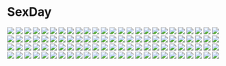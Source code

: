 # SexDay
![](https://konachan.com/jpeg/2757b8ef81d295ac8fab0d44f17c9947/Konachan.com%20-%20150666%20cameltoe%20chuunibyou_demo_koi_ga_shitai%21%20gradient%20noumin%20panties%20school_uniform%20skirt%20takanashi_rikka%20thighhighs%20umbrella%20underwear%20upskirt.jpg)
![](https://konachan.com/jpeg/adebf999549a053e8a8a1dab4bdf142e/Konachan.com%20-%20146162%20all_male%20armor%20game_cg%20g_yuusuke%20kajiri_kamui_kagura%20male%20red_eyes%20red_hair%20weapon.jpg)
![](https://konachan.com/jpeg/993c74e7000a019bf22ff005dd121060/Konachan.com%20-%20305288%20bikini%20blush%20fate_grand_order%20fate_%28series%29%20green_eyes%20green_hair%20horns%20japanese_clothes%20long_hair%20maosame%20navel%20shade%20swimsuit.jpg)
![](https://konachan.com/image/59b2685a7ea199094f6fffe2225ecc28/Konachan.com%20-%2094966%20car%20hatsune_miku%20madoka_%28spec.0%29%20vocaloid.jpg)
![](https://konachan.com/image/a32f74a0bc2330ce5c6f5b9d5b15285c/Konachan.com%20-%20115401%20dusk_dawn%20mononobe_no_futo%20soga_no_tojiko%20touhou%20toyosatomimi_no_miko.jpg)
![](https://konachan.com/image/ccf22416b75ce8089afe5d35ce3c955e/Konachan.com%20-%2094347%20blonde_hair%20blood%20gloves%20gun%20hat%20hwansang%20mahou_shoujo_madoka_magica%20skirt%20tomoe_mami%20weapon%20yellow_eyes.jpg)
![](https://konachan.com/image/832d55eccf06e15ba7d9f2db1a9efcb3/Konachan.com%20-%20106366%20fire%20fujiwara_no_mokou%20touhou.jpg)
![](https://konachan.com/jpeg/888aab8ac90e3ef3f69f21cad049acbf/Konachan.com%20-%208825%20japanese_clothes%20lucky_star%20takara_miyuki%20yukata.jpg)
![](https://konachan.com/image/857dc4dfc411e4ae62347ce4180b980d/Konachan.com%20-%2048424%20fruits_basket%20honda_tohru.jpg)
![](https://konachan.com/jpeg/0b5f34c2ea263514272e46e9aefe3bbb/Konachan.com%20-%2082793%20kikuchi_seiji%20open_shirt%20tagme.jpg)
![](https://konachan.com/jpeg/e4b288208f82df4cedf1fbd58217ea97/Konachan.com%20-%20284831%206u_%28eternal_land%29%20bikini%20blush%20breasts%20hat%20long_hair%20navel%20original%20pink_hair%20shirt_lift%20swimsuit%20third-party_edit%20twintails%20wet%20white%20yellow_eyes.jpg)
![](https://konachan.com/image/29e5ae2e45e755e9a4d6ad7801f5509d/Konachan.com%20-%2022748%20iwakura_lain%20serial_experiments_lain.jpg)
![](https://konachan.com/image/bf3aea550f76a941f7fdedf5e659aed3/Konachan.com%20-%20152791%20christmas%20hatsune_miku%20jpeg_artifacts%20kagamine_rin%20megurine_luka%20project_diva%20vocaloid.jpg)
![](https://konachan.com/image/36f8a7e90d878c15feeefcb808d45ae9/Konachan.com%20-%2032037%20armor%20artoria_pendragon_%28all%29%20blonde_hair%20fate_%28series%29%20fate_stay_night%20saber%20short_hair%20sword%20weapon.jpg)
![](https://konachan.com/image/c7328d24c27340735bd105d8734cc9b3/Konachan.com%20-%20121342%202girls%20hoshii_miki%20idolmaster%20jenifaa._yamada%20kisaragi_chihaya.jpg)
![](https://konachan.com/image/9ababe3e1b3d4e26d0ed27074e8d5d9b/Konachan.com%20-%20117439%20ass%20brown_hair%20eyepatch%20fukai_ryousuke%20gray_hair%20magic%20original%20pixiv_fantasia%20pointed_ears%20short_hair%20staff%20sword%20thighhighs%20weapon.jpg)
![](https://konachan.com/jpeg/87dfd1dfdde2192f4bcba44019ca2b50/Konachan.com%20-%20262460%20all_male%20animal%20blonde_hair%20epona%20fire%20forest%20gloves%20grass%20heavymetalhanzo%20horse%20link_%28zelda%29%20male%20pointed_ears%20ponytail%20robot%20signed%20tree%20watermark.jpg)
![](https://konachan.com/image/5cce16fcc2f42387e6897280a6c44b75/Konachan.com%20-%20117682%20amane_suzuha%20faris_nyannyan%20hashida_itaru%20kiryuu_moeka%20makise_kurisu%20okabe_rintarou%20shiina_mayuri%20steins%3Bgate%20urushibara_ruka.jpg)
![](https://konachan.com/image/d1cf5f03fbdabbd7cbd7b54a396bde68/Konachan.com%20-%207050%20gagraphic%20hat%20logo%20snow%20sword%20usatsuka_eiji%20watermark%20weapon.jpg)
![](https://konachan.com/image/ffe5a8c447d68f4e3b43ff9375a2d5db/Konachan.com%20-%2012297%20tagme.jpg)
![](https://konachan.com/image/3f8b173c502f46beec0d6766b0eba774/Konachan.com%20-%2079124%20angel_beats%21%20fish_saito%20fujimaki%20group%20hisako%20irie_miyuki%20matsushita%20nakamura_yuri%20naoi_ayato%20noda%20ooyama%20shiina%20takamatsu%20takeyama%20tk%20yusa.jpg)
![](https://konachan.com/jpeg/0e96265bd47d5ff6cbfdfa35e3cd250e/Konachan.com%20-%20235214%20ass%20blush%20bow%20braids%20cape%20chain%20choker%20fate_%28series%29%20long_hair%20medusa_%28lily%29%20navel%20no_bra%20nopan%20purple_eyes%20purple_hair%20rider%20thighhighs.jpg)
![](https://konachan.com/image/7ed484d85bdbf38f8b70df7ec0e3a1f0/Konachan.com%20-%2026339%20flcl%20kitsurubami.jpg)
![](https://konachan.com/jpeg/ae08521ad83f53b9dfd7269f3b9aa12d/Konachan.com%20-%20242222%20blindfold%20breasts%20carchet%20choker%20cleavage%20drink%20gloves%20gray_hair%20headband%20male%20necklace%20nier%20nier%3A_automata%20robot%20short_hair%20waifu2x.jpg)
![](https://konachan.com/jpeg/4e7ce11497de4ca557153b39c4231dd3/Konachan.com%20-%20136910%20anus%20ass%20ass_grab%20clochette%20game_cg%20long_hair%20oshiki_hitoshi%20panties%20pussy%20school_uniform%20striped_panties%20uncensored%20underwear%20usami_saori.jpg)
![](https://konachan.com/jpeg/3d0944c5d8fa1c35c4cf4235fe8b0894/Konachan.com%20-%20236408%20blush%20long_hair%20new_game%21%20purple_eyes%20purple_hair%20ribbons%20ryuu32%20suzukaze_aoba%20third-party_edit%20twintails%20valentine.jpg)
![](https://konachan.com/image/c0962b2896c961fd36d39107186b5bd3/Konachan.com%20-%20272338%20capriccio%20shinjou_akane%20ssss.gridman%20third-party_edit.jpg)
![](https://konachan.com/image/768c85441a789e087c4b0c6fb6aff759/Konachan.com%20-%2072590%20asato%20konoe%20lamento_beyond_the_void%20rai.jpg)
![](https://konachan.com/image/3f2547fd838c737ee610ece47f111409/Konachan.com%20-%2092044%20takagi_%28tansuke%29%20tansuke.jpg)
![](https://konachan.com/image/f68d601e6ce8d2fac145c4d6b4225985/Konachan.com%20-%20194594%20blue_eyes%20blue_hair%20building%20city%20clouds%20dress%20hatsune_miku%20long_hair%20twintails%20vocaloid%20xiaoshou_xiansheng.jpg)
![](https://konachan.com/image/b061b631defe8c951ab6943eebd31601/Konachan.com%20-%20171172%20animal_ears%20apple%20blue_hair%20blush%20boots%20brown_hair%20cape%20fang%20food%20fruit%20mermaid%20miwol%20red_eyes%20red_hair%20sekibanki%20skirt%20tail%20touhou%20wolfgirl.jpg)
![](https://konachan.com/image/f2aa759819641bd5ed9f9e7c59ac3889/Konachan.com%20-%20194679%20animal%20bird%20cosplay%20final_fantasy%20horns%20jpeg_artifacts%20shiomi%20sword%20tagme%20translation_request%20weapon.jpg)
![](https://konachan.com/jpeg/0a7d36052eab0a8a351fd845493f8633/Konachan.com%20-%20229948%20aliasing%20bandage%20black_hair%20brown_eyes%20clouds%20cross%20fire%20flowers%20headdress%20leaves%20long_hair%20makadamixa%20necklace%20night%20original%20signed%20sky%20water.jpg)
![](https://konachan.com/image/0c987a60bb460a35a390492b2e16ecb2/Konachan.com%20-%2065515%20blonde_hair%20blush%20original%20pink%20pink_eyes%20red_eyes%20skirt%20thighhighs%20usotsukiya.jpg)
![](https://konachan.com/image/f60c480909532a87f47b735cd3e16499/Konachan.com%20-%2020272%20haibane_renmei.jpg)
![](https://konachan.com/image/185afc3093fc0c1814a4ffeafecb31cf/Konachan.com%20-%20128288%20armor%20super_robot_wars%20sword%20tagme%20weapon.jpg)
![](https://konachan.com/jpeg/83e942d060d89502716308f920e7cf24/Konachan.com%20-%20282158%20animal%20cropped%20food%20lilac_%28pfeasy%29%20nobody%20original%20rabbit%20waifu2x.jpg)
![](https://konachan.com/image/44d3615dcd5687d59984a16dc1720292/Konachan.com%20-%2063996%20favorite%20game_cg%20hoshizora_no_memoria%20tagme.jpg)
![](https://konachan.com/image/ff0ee9b4998cf7ce291d783075e9c79e/Konachan.com%20-%20163099%20animated%20arvalis%20groudon%20larvesta%20magby%20magcargo%20magmar%20pokemon%20realistic%20silhouette%20slugma%20torkoal%20watermark.gif)
![](https://konachan.com/image/fad7f4e1530d5b41b476e1b8bde225d7/Konachan.com%20-%20111662%20black_eyes%20black_hair%20braids%20breasts%20brown_hair%20fukudahda%20nipples%20panties%20red_eyes%20red_hair%20soushisouai_note%20topless%20underwear%20yellow_eyes.jpg)
![](https://konachan.com/image/b5289c4e110a84da5fceb0e5538c9e92/Konachan.com%20-%2038408%20animal_ears%20blue_eyes%20blush%20catgirl%20collar%20elbow_gloves%20fang%20gloves%20green_eyes%20green_hair%20tagme%20tail%20thighhighs.jpg)
![](https://konachan.com/jpeg/b95c3b8bb780af7e54e97ebbfcbdea88/Konachan.com%20-%20123948%20ball%20beach%20bikini%20blue_eyes%20blush%20issachar%20original%20red_hair%20swimsuit%20twintails.jpg)
![](https://konachan.com/image/d8f38dbadfacd886a081a42721c158db/Konachan.com%20-%20143419%20all_male%20blood%20close%20gray_hair%20hidan%20male%20naruto%20red_eyes%20short_hair%20vector.jpg)
![](https://konachan.com/image/f7d782b9741be7163e2a356a0d897f20/Konachan.com%20-%2035869%20muv-luv%20tagme.jpg)
![](https://konachan.com/image/ff1803492952a878a7b192960f0e4050/Konachan.com%20-%20227663%202girls%20animal_ears%20ano_hito%20bunny_ears%20bunnygirl%20original.jpg)
![](https://konachan.com/image/19c572cad9d92ea1443b312f9ffcd4c5/Konachan.com%20-%2062839%20blonde_hair%20brown_eyes%20brown_hair%20hakurei_reimu%20hat%20japanese_clothes%20kirisame_marisa%20miko%20sky%20touhou%20witch%20yellow_eyes.jpg)
![](https://konachan.com/jpeg/4cfdbf9543f1816d35a1108c7f8c3633/Konachan.com%20-%2096990%20blue%20panties%20underwear.jpg)
![](https://konachan.com/jpeg/b373785df02aca4584ed267a078ee2fb/Konachan.com%20-%20170803%202girls%20ass%20ass_grab%20bike_shorts%20blush%20breasts%20brown_hair%20cube%20long_hair%20nipples%20open_shirt%20orange_hair%20pantyhose%20purple_eyes%20shorts%20tie%20wink.jpg)
![](https://konachan.com/image/6a093160d68d92243ad2f6288d929c2a/Konachan.com%20-%20108120%20animal_ears%20breasts%20cleavage%20dog_days%20leonmitchelli_galette_des_rois%20nude%20tail%20ueyama_michirou%20white%20yellow_eyes.jpg)
![](https://konachan.com/jpeg/c72411a7839bd70b749d13c7cbdf1e7e/Konachan.com%20-%20291233%20anthropomorphism%20azur_lane%20breasts%20close%20cum%20formidable_%28azur_lane%29%20paizuri%20penis%20wenzheng147.jpg)
![](https://konachan.com/image/c164f36c0e7414b007bd1077dc608407/Konachan.com%20-%2025492%20animal_ears%20catgirl%20guu%20jungle_wa_itsumo_hale_nochi_guu%20vector.jpg)
![](https://konachan.com/image/a106264d76060fc734ed848504814acb/Konachan.com%20-%20142805%20beach%20blue_eyes%20bow%20breasts%20headband%20katana%20ke-ta%20myon%20navel%20nipples%20nude%20short_hair%20sword%20touhou%20uncensored%20water%20weapon%20wet%20white_hair.jpg)
![](https://konachan.com/image/2d1739a99b4b7f93c84c7aa741112638/Konachan.com%20-%2083870%20baka_to_test_to_shoukanjuu%20bra%20godees%20kirishima_shouko%20monochrome%20underwear.jpg)
![](https://konachan.com/image/36370a384a9f2de47dfc6521302df804/Konachan.com%20-%20205243%20aqua_eyes%20aqua_hair%20boots%20hatsune_miku%20kouta.%20long_hair%20skirt%20thighhighs%20twintails%20vocaloid.jpg)
![](https://konachan.com/image/3a48f4bfb34414220359c8418f4d8f60/Konachan.com%20-%2097441%20akemi_homura%20food%20kaname_madoka%20kyuubee%20mahou_shoujo_madoka_magica%20miki_sayaka%20sakura_kyouko%20taiyaki%20tomoe_mami.jpg)
![](https://konachan.com/image/7f0a0ebe0a711400bbdaa6f3c280bc70/Konachan.com%20-%20209658%20akemi_homura%20akuma_homura%20black_hair%20elbow_gloves%20gloves%20long_hair%20magic%20mahou_shoujo_madoka_magica%20swd3e2%20sword%20thighhighs%20weapon%20wings.jpg)
![](https://konachan.com/image/a0d2f6bba7cd5c3ac3781c0b2506b8a3/Konachan.com%20-%20130683%20hajike_akira%20jpeg_artifacts%20kaku_seiga%20miyako_yoshika%20mononobe_no_futo%20nude%20rainbow%20soga_no_tojiko%20touhou%20toyosatomimi_no_miko%20umbrella%20water%20wet.jpg)
![](https://konachan.com/image/6a324473de75670aa098eed229a9886c/Konachan.com%20-%2070974%20akiyama_mio%20beach%20bikini%20food%20fruit%20hirasawa_yui%20k-on%21%20kotobuki_tsumugi%20swim_ring%20swimsuit%20tainaka_ritsu%20watermelon.jpg)
![](https://konachan.com/image/854a94c49d0cda7063b43c60fff526c5/Konachan.com%20-%20296517%20animal%20bra%20breasts%20cat%20cleavage%20hiragi_ringo%20long_hair%20original%20phone%20pink_eyes%20pink_hair%20thighhighs%20underwear.jpg)
![](https://konachan.com/jpeg/dadec0f6c4320283c45575d9bef941e3/Konachan.com%20-%20289977%20nanomortis%20original%20polychromatic.jpg)
![](https://konachan.com/image/28eb972ca74b773f2dd4c8657e1708e6/Konachan.com%20-%2071801%202girls%20bed%20blush%20bra%20breasts%20brown_hair%20cameltoe%20chibi%20kneehighs%20long_hair%20navel%20nipples%20otsumami%20panties%20red_eyes%20ribbons%20tagme%20underwear%20yuri.jpg)
![](https://konachan.com/image/1449be7e3423932c44721c2cbe4234a1/Konachan.com%20-%20104075%20aqua_hair%20blonde_hair%20blue_eyes%20fukufuku%20guitar%20hatsune_miku%20instrument%20kagamine_rin%20long_hair%20microphone%20pink_hair%20thighhighs%20twintails%20vocaloid.jpg)
![](https://konachan.com/jpeg/7fd6ca7f2e4e8563920bed48f3ca2a9f/Konachan.com%20-%20248944%20aldehyde%20barefoot%20bed%20blush%20book%20breasts%20computer%20drink%20food%20gray_hair%20hinako_note%20long_hair%20original%20paper%20phone%20pink_eyes%20shorts%20white_hair.jpg)
![](https://konachan.com/image/78284a90de3ad8c826e65a9a635f6630/Konachan.com%20-%20123319%20breasts%20cleavage%20guilty_crown%20jpeg_artifacts%20petals%20pink_hair%20red_eyes%20tomosuke%20underboob%20yuzuriha_inori.jpg)
![](https://konachan.com/jpeg/da4ad317f03c520043be3d97a2943934/Konachan.com%20-%20191928%20bekkankou%20breasts%20cameltoe%20cleavage%20daitoshokan_no_hitsujikai%20kodachi_nagi%20panties%20third-party_edit%20underwear%20white.jpg)
![](https://konachan.com/jpeg/bf81d5a1c660185c0127b7230cde89cc/Konachan.com%20-%20145120%20blush%20breast_grab%20breasts%20brown_hair%20chiiutsu_%28cheewts%29%20navel%20nipples%20nude%20pool%20water%20wet%20yellow_eyes.jpg)
![](https://konachan.com/image/b27c6114fda01e8274221178e92f8106/Konachan.com%20-%20160561%20crown%20original%20zis.jpg)
![](https://konachan.com/jpeg/993d0b7dac720207dcf53e0ed60b0ee5/Konachan.com%20-%2031055%20horo%20ookami_to_koushinryou%20orange_hair%20tail%20transparent%20vector%20wolfgirl.jpg)
![](https://konachan.com/image/e82ac3f33a825b6970d262829c38ae51/Konachan.com%20-%20240110%20blush%20bow%20dress%20garter%20green_eyes%20long_hair%20manaka_lala%20mitsuba_choco%20pantyhose%20pink_hair%20pripara%20twintails%20wings.jpg)
![](https://konachan.com/jpeg/8cdfd21188512cfc91328df93cd1881a/Konachan.com%20-%20283868%20animal_ears%20bed%20blonde_hair%20blue_eyes%20breasts%20bunny_ears%20cleavage%20heart%20kanola_u%20long_hair%20no_bra%20nurse%20open_shirt%20shirt%20signed%20thighhighs.jpg)
![](https://konachan.com/image/6c6526ce91f098be654afab471b18372/Konachan.com%20-%20186172%20all_male%20black_hair%20blonde_hair%20book%20chika_%28mysweetgarden%29%20feathers%20male%20nobody%20original%20school_uniform%20short_hair%20shorts%20signed.jpg)
![](https://konachan.com/image/929e8ba6d48511b93e31c51ad3086d5c/Konachan.com%20-%20177572%20hoshimiya_kate%20loli%20sekai_seifuku%3A_bouryaku_no_zvezda%20uz3d.jpg)
![](https://konachan.com/image/5f4bf15755f9b415a365da70189f29b9/Konachan.com%20-%2046591%20high_priest_%28ragnarok_online%29%20high_wizard%20ragnarok_online%20tagme.jpg)
![](https://konachan.com/image/27568814b5cb9e79229cc17dccf04fd1/Konachan.com%20-%2035079%20azuma_hazuki%20carnelian%20sword%20weapon%20yami_to_boushi_to_hon_no_tabibito.jpg)
![](https://konachan.com/image/eee9a3a521f1cd8965a5c7f379693d78/Konachan.com%20-%20124030%20hakurei_reimu%20japanese_clothes%20kirisame_marisa%20kochiya_sanae%20miko%20silhouette%20touhou%20wei_%28hoshieve%29%20witch.jpg)
![](https://konachan.com/image/86c26f4998e183e71cd8931ad57ab002/Konachan.com%20-%20147049%20bicolored_eyes%20kazami_yuuka%20tatara_kogasa%20touhou%20yakumo_yukari.jpg)
![](https://konachan.com/jpeg/370c0c7a20040c4cac099653cd001fa4/Konachan.com%20-%20124313%20bandage%20blonde_hair%20game_cg%20hotel_%28erogame%29%20instrument%20sara_coltrane%20tasaka_shinnosuke%20twintails.jpg)
![](https://konachan.com/image/e21390d140969430634359a1ce521899/Konachan.com%20-%20231071%20aliasing%20blush%20boots%20breasts%20collar%20condom%20cum%20gloves%20group%20hat%20hewsack%20long_hair%20navel%20nipples%20nopan%20paizuri%20penis%20pussy%20sex%20skirt%20stockings.jpg)
![](https://konachan.com/jpeg/a0769dc579f5c5e33d5e54daeee1112f/Konachan.com%20-%20299232%20ass%20barefoot%20bondage%20bra%20breasts%20byleth_%28female%29%20cameltoe%20cleavage%20dorothea_arnault%20erica_june_lahaie%20fire_emblem%20navel%20panties%20underwear%20yuri.jpg)
![](https://konachan.com/image/26209bb8bbf03ba93b7fd74157acb83f/Konachan.com%20-%20110627%20hatsune_miku%20signed%20vocaloid.jpg)
![](https://konachan.com/jpeg/809181aa1b969dcba5ebcfe3dabb63a7/Konachan.com%20-%20296029%20anthropomorphism%20azur_lane%20blush%20breasts%20brown_eyes%20kaetzchen%20long_hair%20sideboob%20signed%20skirt%20thighhighs%20twintails%20white_hair%20zettai_ryouiki.jpg)
![](https://konachan.com/jpeg/54e58f820297c80ac6a73d459d0cc64d/Konachan.com%20-%20206606%20aqua_eyes%20boat%20boots%20braids%20brown_hair%20cameltoe%20chiyo_goya%20clouds%20gloves%20headband%20long_hair%20panties%20sky%20thighhighs%20underwear%20upskirt%20weapon.jpg)
![](https://konachan.com/jpeg/ea6671138fdc79c6f6542e2100df4594/Konachan.com%20-%20287234%202girls%20black_hair%20breasts%20brown_eyes%20brown_hair%20cropped%20green_eyes%20homura_subaru%20long_hair%20original%20ponytail%20swimsuit%20topless%20waifu2x%20wet%20yuri.jpg)
![](https://konachan.com/jpeg/c5e2081b71f9acd876c0c533f8bbc792/Konachan.com%20-%20201520%20anthropomorphism%20blonde_hair%20blue_eyes%20blush%20dark_skin%20flowers%20fukuda_shuushi%20long_hair%20ro-500_%28kancolle%29%20school_uniform%20swim_ring%20swimsuit%20water.jpg)
![](https://konachan.com/jpeg/8981896c79d696052822c71fa1aec397/Konachan.com%20-%2074895%20blue_eyes%20boots%20cape%20ganesagi%20long_hair%20megurine_luka%20pink_hair%20sword%20vocaloid%20weapon.jpg)
![](https://konachan.com/image/f38bf287cd7b22a57069421285efac74/Konachan.com%20-%20199237%202girls%20black_hair%20breasts%20doyora%20long_hair%20nipples%20nude%20purple_hair%20pussy%20toujou_nozomi%20tribadism%20twintails%20yazawa_nico%20yuri.jpg)
![](https://konachan.com/jpeg/482901a0f7f9016d5fa2032e64c5f966/Konachan.com%20-%20300385%20blonde_hair%20blush%20brown_hair%20koko_ne%20loli%20long_hair%20navel%20original%20panties%20purple_eyes%20underwear.jpg)
![](https://konachan.com/jpeg/6ab77205704e26f30f1ca814b1f0af43/Konachan.com%20-%2039425%20sekirei%20transparent%20tsukiumi%20vector.jpg)
![](https://konachan.com/image/61393d79df64614d86b687eaba0d7555/Konachan.com%20-%2073263%20akiyama_mio%20hirasawa_yui%20k-on%21%20kotobuki_tsumugi%20maid.jpg)
![](https://konachan.com/image/877ec1f89e83602dd4826e26d5377c94/Konachan.com%20-%20198897%20animal_ears%20ass%20blonde_hair%20blood%20breasts%20cleavage%20demon%20foxgirl%20glasses%20horns%20jjune%20long_hair%20original%20sword%20tail%20weapon%20white_hair%20wristwear.jpg)
![](https://konachan.com/jpeg/ad9440f6f50b935d63be0e0423b1282a/Konachan.com%20-%20244195%20bakemonogatari%20dark%20hanekawa_tsubasa%20monogatari_%28series%29%20nekomonogatari%20vector.jpg)
![](https://konachan.com/jpeg/4757257dbe372de8748fc15f5458e61c/Konachan.com%20-%20163289%20black_hair%20blush%20game_cg%20mashita_touma%20nipples%20onomatope%2A%20panties%20shiratama%20spread_legs%20underwear%20zutto_sukishite_takusan_sukishite.jpg)
![](https://konachan.com/jpeg/6c69023c2c9b9e366248ae9b972807f5/Konachan.com%20-%20258346%20anthropomorphism%20aqua_eyes%20aqua_hair%20blush%20chinchongcha%20earth-chan%20logo%20planet%20school_uniform%20short_hair%20space%20stars%20watermark.jpg)
![](https://konachan.com/jpeg/927b4ff5bec40a82fd20d21f436f558b/Konachan.com%20-%20201252%202girls%20alcot%20ass%20bath%20bathtub%20black_hair%20blonde_hair%20blue_eyes%20blush%20breasts%20brown_eyes%20clover_day%27s%20nipples%20nude%20rubber_duck%20scan%20water%20wet.jpg)
![](https://konachan.com/jpeg/b19d9eeacf87359de45485cb54724857/Konachan.com%20-%20307073%20aqua_eyes%20blush%20brown_hair%20fenrir_%28fenlil0316%29%20hololive%20kneehighs%20long_hair%20natsuiro_matsuri%20pantyhose%20ponytail%20school_uniform%20skirt%20stairs.jpg)
![](https://konachan.com/jpeg/9b33dc80a98936a019c6fd54f7006328/Konachan.com%20-%20217718%20ara_haan%20elsword%20mahou_shoujo_madoka_magica%20tangel.jpg)
![](https://konachan.com/jpeg/2d3f270458f9870ec2e84bfd117ffbbe/Konachan.com%20-%20307115%20brown_hair%20doki_doki_literature_club%21%20green_eyes%20long_hair%20monika_%28ddlc%29%20nanoless%20ponytail%20school_uniform%20skirt%20thighhighs.jpg)
![](https://konachan.com/image/15bba52a068eba85fc297088279028fe/Konachan.com%20-%2061008%20hatsune_miku%20sheska_xue%20signed%20vocaloid%20white.jpg)
![](https://konachan.com/image/4549a4c18425a4d8dbd9a06486904fee/Konachan.com%20-%20127896%20dress%20flowers%20hatsune_miku%20nou%20petals%20vocaloid.jpg)
![](https://konachan.com/image/c7ac5ec7c0f85f372eacc3e41d3c6da7/Konachan.com%20-%2072233%20barefoot%20blue_hair%20blush%20dress%20food%20fruit%20hat%20red_eyes%20remilia_scarlet%20ribbons%20short_hair%20strawberry%20touhou%20vampire%20wings.jpg)
